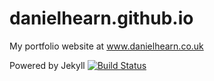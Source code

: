 # danielhearn.github.io
My portfolio website at www.danielhearn.co.uk

Powered by Jekyll
[![Build Status](https://travis-ci.org/DanielHearn/danielhearn.github.io.svg?branch=master)](https://travis-ci.org/DanielHearn/danielhearn.github.io)
